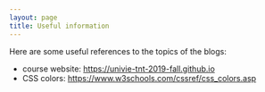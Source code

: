 ```yaml
---
layout: page
title: Useful information
---
```


Here are some useful references to the topics of the blogs:

 - course website: https://univie-tnt-2019-fall.github.io
 - CSS colors: https://www.w3schools.com/cssref/css_colors.asp
 
